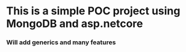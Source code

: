# This is a simple POC project using MongoDB and asp.netcore

### Will add generics and many features
